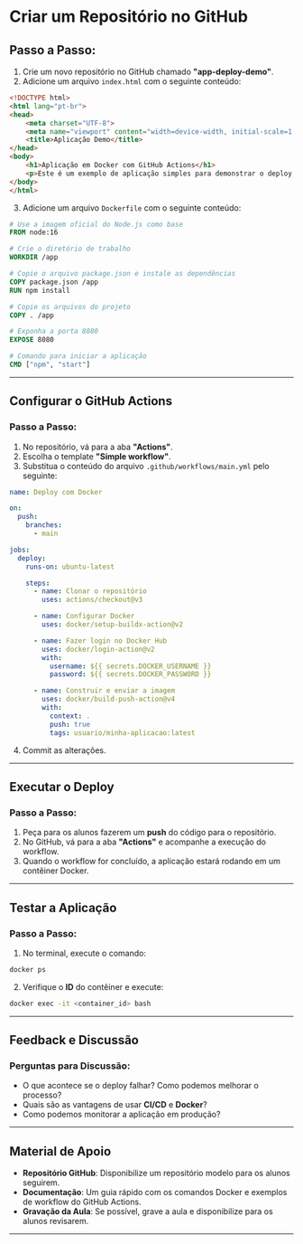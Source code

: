 # Criar um Repositório no GitHub

## Passo a Passo:

1. Crie um novo repositório no GitHub chamado **"app-deploy-demo"**.
2. Adicione um arquivo `index.html` com o seguinte conteúdo:

```html
<!DOCTYPE html>
<html lang="pt-br">
<head>
    <meta charset="UTF-8">
    <meta name="viewport" content="width=device-width, initial-scale=1.0">
    <title>Aplicação Demo</title>
</head>
<body>
    <h1>Aplicação em Docker com GitHub Actions</h1>
    <p>Este é um exemplo de aplicação simples para demonstrar o deploy usando Docker e GitHub Actions.</p>
</body>
</html>
```

3. Adicione um arquivo `Dockerfile` com o seguinte conteúdo:

```dockerfile
# Use a imagem oficial do Node.js como base
FROM node:16

# Crie o diretório de trabalho
WORKDIR /app

# Copie o arquivo package.json e instale as dependências
COPY package.json /app
RUN npm install

# Copie os arquivos do projeto
COPY . /app

# Exponha a porta 8080
EXPOSE 8080

# Comando para iniciar a aplicação
CMD ["npm", "start"]
```

---

## Configurar o GitHub Actions

### Passo a Passo:

1. No repositório, vá para a aba **"Actions"**.
2. Escolha o template **"Simple workflow"**.
3. Substitua o conteúdo do arquivo `.github/workflows/main.yml` pelo seguinte:

```yaml
name: Deploy com Docker

on:
  push:
    branches:
      - main

jobs:
  deploy:
    runs-on: ubuntu-latest

    steps:
      - name: Clonar o repositório
        uses: actions/checkout@v3

      - name: Configurar Docker
        uses: docker/setup-buildx-action@v2

      - name: Fazer login no Docker Hub
        uses: docker/login-action@v2
        with:
          username: ${{ secrets.DOCKER_USERNAME }}
          password: ${{ secrets.DOCKER_PASSWORD }}

      - name: Construir e enviar a imagem
        uses: docker/build-push-action@v4
        with:
          context: .
          push: true
          tags: usuario/minha-aplicacao:latest
```

4. Commit as alterações.

---

## Executar o Deploy

### Passo a Passo:

1. Peça para os alunos fazerem um **push** do código para o repositório.
2. No GitHub, vá para a aba **"Actions"** e acompanhe a execução do workflow.
3. Quando o workflow for concluído, a aplicação estará rodando em um contêiner Docker.

---

## Testar a Aplicação

### Passo a Passo:

1. No terminal, execute o comando:

```bash
docker ps
```

2. Verifique o **ID** do contêiner e execute:

```bash
docker exec -it <container_id> bash
```

---

## Feedback e Discussão

### Perguntas para Discussão:

- O que acontece se o deploy falhar? Como podemos melhorar o processo?
- Quais são as vantagens de usar **CI/CD** e **Docker**?
- Como podemos monitorar a aplicação em produção?

---

## Material de Apoio

- **Repositório GitHub**: Disponibilize um repositório modelo para os alunos seguirem.
- **Documentação**: Um guia rápido com os comandos Docker e exemplos de workflow do GitHub Actions.
- **Gravação da Aula**: Se possível, grave a aula e disponibilize para os alunos revisarem.

---

